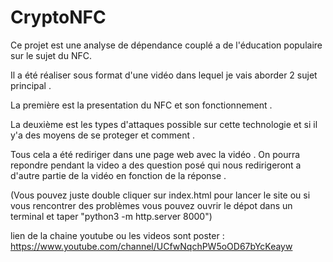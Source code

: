 # CryptoNFC
Ce projet est une analyse de dépendance couplé a de l'éducation populaire sur le sujet du NFC.

Il a été réaliser sous format d'une vidéo dans lequel je vais aborder 2 sujet principal .

La première est la presentation du NFC et son fonctionnement .

La deuxième est les types d'attaques possible sur cette technologie et si il y'a des moyens de se proteger et comment .

Tous cela a été rediriger dans une page web avec la vidéo . On pourra repondre pendant la video a des question posé qui nous redirigeront a d'autre partie de la vidéo
en fonction de la réponse .

(Vous pouvez juste double cliquer sur index.html pour lancer le site ou si vous rencontrer des problèmes vous pouvez ouvrir le dépot dans un terminal 
et taper "python3 -m http.server 8000")

lien de la chaine youtube ou les videos sont poster : https://www.youtube.com/channel/UCfwNqchPW5oOD67bYcKeayw
